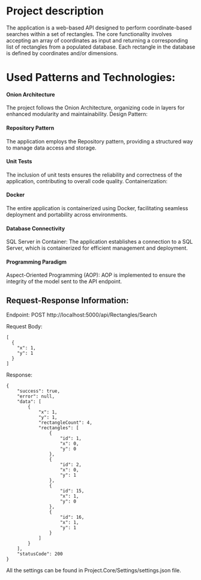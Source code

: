 # Project description
The application is a web-based API designed to perform coordinate-based searches within a set of rectangles. The core functionality involves accepting an array of coordinates as input and returning a corresponding list of rectangles from a populated database. Each rectangle in the database is defined by coordinates and/or dimensions.

# Used Patterns and Technologies:

#### Onion Architecture
The project follows the Onion Architecture, organizing code in layers for enhanced modularity and maintainability.
Design Pattern:

#### Repository Pattern
The application employs the Repository pattern, providing a structured way to manage data access and storage.

#### Unit Tests
The inclusion of unit tests ensures the reliability and correctness of the application, contributing to overall code quality.
Containerization:

#### Docker
The entire application is containerized using Docker, facilitating seamless deployment and portability across environments.

#### Database Connectivity
SQL Server in Container: The application establishes a connection to a SQL Server, which is containerized for efficient management and deployment.

#### Programming Paradigm
Aspect-Oriented Programming (AOP): AOP is implemented to ensure the integrity of the model sent to the API endpoint.


## Request-Response Information:

Endpoint:
POST http://localhost:5000/api/Rectangles/Search

Request Body:
```
[
  {
    "x": 1,
    "y": 1
  }
]
```

Response:

```
{
    "success": true,
    "error": null,
    "data": [
        {
            "x": 1,
            "y": 1,
            "rectangleCount": 4,
            "rectangles": [
                {
                    "id": 1,
                    "x": 0,
                    "y": 0
                },
                {
                    "id": 2,
                    "x": 0,
                    "y": 1
                },
                {
                    "id": 15,
                    "x": 1,
                    "y": 0
                },
                {
                    "id": 16,
                    "x": 1,
                    "y": 1
                }
            ]
        }
    ],
    "statusCode": 200
}
```


All the settings can be found in Project.Core/Settings/settings.json file.